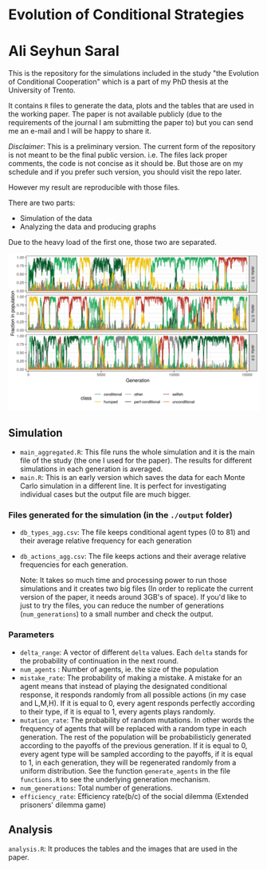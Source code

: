 # Evolution of Conditional Strategies
# Ali Seyhun Saral

This is the repository for the simulations included in the study "the Evolution of Conditional Cooperation" which is a part of my PhD thesis at the University of Trento.

It contains `R` files to generate the data, plots and the tables that are used in the working paper. The paper is not available publicly (due to the requirements of the journal I am submitting the paper to) but you can send me an e-mail and I will be happy to share it.

*Disclaimer*: This is a preliminary version. The current form of the repository is not meant to be the final public version. i.e. The files lack proper comments, the code is not concise as it should be. But those are on my schedule and if you prefer such version, you should visit the repo later. 

However my result are reproducible with those files. 

There are two parts: 
* Simulation of the data
* Analyzing the data and producing graphs

Due to the heavy load of the first one, those two are separated. 

![Conditional types on a single instance](./types.jpg)


## Simulation
* `main_aggregated.R`: This file runs the whole simulation and it is the main file of the study (the one I used for the paper). The results for different simulations in each generation is averaged.
* `main.R`: This is an early version which saves the data for each Monte Carlo simulation in a different line. It is perfect for investigating individual cases but the output file are much bigger. 
### Files generated for the simulation (in the `./output` folder)
* `db_types_agg.csv`: The file keeps conditional agent types (0 to 81) and their average relative frequency for each generation 
* `db_actions_agg.csv`: The file keeps actions and their average relative frequencies for each generation. 
    
    Note: It takes so much time and processing power to run those simulations and it creates two big files (In order to replicate the current version of the paper, it needs around 3GB's of space). If you'd like to just to try the files, you can reduce the number of generations (`num_generations`) to a small number and check the output.
    
### Parameters
* `delta_range`: A vector of different `delta` values. Each `delta` stands for the probability of continuation in the next round.
* `num_agents` : Number of agents, ie. the size of the population
* `mistake_rate`: The probability of making a mistake. A mistake for an agent means that instead of playing the designated conditional response, it responds randomly from all possible actions (in my case and L,M,H). If it is equal to 0, every agent responds perfectly according to their type, if it is equal to 1, every agents plays randomly. 
* `mutation_rate`: The probability of random mutations. In other words the frequency of agents that will be replaced with a random type in each generation. The rest of the population will be probabilisticly generated according to the payoffs of the previous generation. If it is equal to 0, every agent type will be sampled according to the payoffs, if it is  equal to 1, in each generation, they will be regenerated randomly from a uniform distribution. See the function `generate_agents` in the file `functions.R` to see the underlying generation mechanism. 
* `num_generations`: Total number of generations. 
* `efficiency_rate`: Efficiency rate(b/c) of the social dilemma (Extended prisoners' dilemma game)


## Analysis 
`analysis.R`: It produces the tables and the images that are used in the paper. 

